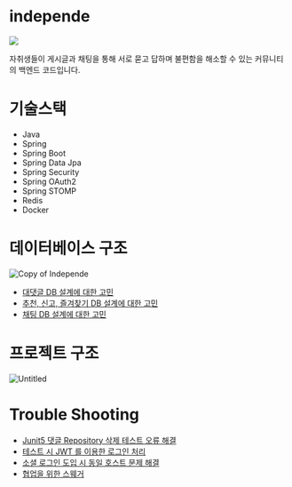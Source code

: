 # independe
<img align="center" src="https://github.com/cjunhyeok/independe/assets/97434544/8b3feaf8-c325-4797-938f-493abb0e1dc9">

자취생들이 게시글과 채팅을 통해 서로 묻고 답하며 불편함을 해소할 수 있는 커뮤니티의 백엔드 코드입니다.
# 기술스택
- Java
- Spring
- Spring Boot
- Spring Data Jpa
- Spring Security
- Spring OAuth2
- Spring STOMP
- Redis
- Docker
# 데이터베이스 구조
![Copy of Independe](https://github.com/cjunhyeok/independe/assets/97434544/888c9394-50a2-4bd0-81a0-96ac1211cae7)
- [대댓글 DB 설계에 대한 고민](https://jhdevelopment.tistory.com/43)
- [추천, 신고, 즐겨찾기 DB 설계에 대한 고민](https://jhdevelopment.tistory.com/45)
- [채팅 DB 설계에 대한 고민](https://jhdevelopment.tistory.com/50)
# 프로젝트 구조
![Untitled](https://github.com/independeProject/independe/assets/97434544/3f1c2641-5846-4859-974b-f37789f68f02)
# Trouble Shooting
- [Junit5 댓글 Repository 삭제 테스트 오류 해결](https://jhdevelopment.tistory.com/44)
- [테스트 시 JWT 를 이용한 로그인 처리](https://jhdevelopment.tistory.com/49)
- [소셜 로그인 도입 시 동일 호스트 문제 해결](https://jhdevelopment.tistory.com/54)
- [협업을 위한 스웨거](https://jhdevelopment.tistory.com/46)